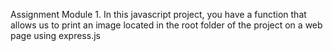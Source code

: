 Assignment Module 1.
In this javascript project, you have a function that allows us to print an image located in the root folder of the project on a web page using express.js